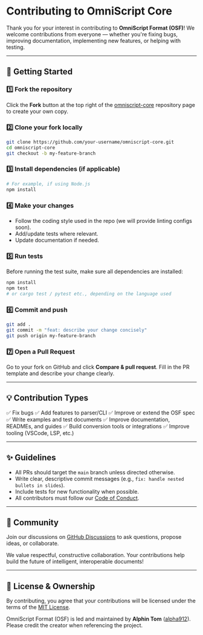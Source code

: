# Contributing to OmniScript Core

Thank you for your interest in contributing to **OmniScript Format (OSF)**! We welcome contributions from everyone — whether you're fixing bugs, improving documentation, implementing new features, or helping with testing.

---

## 🚀 Getting Started

### 1️⃣ Fork the repository

Click the **Fork** button at the top right of the [omniscript-core](https://github.com/OmniScriptOSF/omniscript-core) repository page to create your own copy.

### 2️⃣ Clone your fork locally

```bash
git clone https://github.com/your-username/omniscript-core.git
cd omniscript-core
git checkout -b my-feature-branch
```

### 3️⃣ Install dependencies (if applicable)

```bash
# For example, if using Node.js
npm install
```

### 4️⃣ Make your changes

* Follow the coding style used in the repo (we will provide linting configs soon).
* Add/update tests where relevant.
* Update documentation if needed.

### 5️⃣ Run tests

Before running the test suite, make sure all dependencies are installed:

```bash
npm install
npm test
# or cargo test / pytest etc., depending on the language used
```

### 6️⃣ Commit and push

```bash
git add .
git commit -m "feat: describe your change concisely"
git push origin my-feature-branch
```

### 7️⃣ Open a Pull Request

Go to your fork on GitHub and click **Compare & pull request**. Fill in the PR template and describe your change clearly.

---

## 💡 Contribution Types

✅ Fix bugs
✅ Add features to parser/CLI
✅ Improve or extend the OSF spec
✅ Write examples and test documents
✅ Improve documentation, READMEs, and guides
✅ Build conversion tools or integrations
✅ Improve tooling (VSCode, LSP, etc.)

---

## ✨ Guidelines

* All PRs should target the `main` branch unless directed otherwise.
* Write clear, descriptive commit messages (e.g., `fix: handle nested bullets in slides`).
* Include tests for new functionality when possible.
* All contributors must follow our [Code of Conduct](CODE_OF_CONDUCT.md).

---

## 🤝 Community

Join our discussions on [GitHub Discussions](https://github.com/OmniScriptOSF/omniscript-core/discussions) to ask questions, propose ideas, or collaborate.

We value respectful, constructive collaboration. Your contributions help build the future of intelligent, interoperable documents!

---

## 📄 License & Ownership

By contributing, you agree that your contributions will be licensed under the terms of the [MIT License](LICENSE).

OmniScript Format (OSF) is led and maintained by **Alphin Tom** ([alpha912](https://github.com/alpha912)). Please credit the creator when referencing the project.
